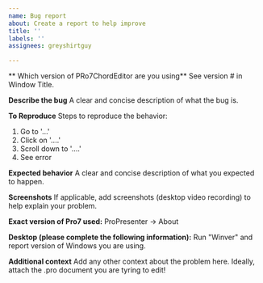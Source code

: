 ```yaml
---
name: Bug report
about: Create a report to help improve
title: ''
labels: ''
assignees: greyshirtguy

---
```


** Which version of PRo7ChordEditor are you using**
See version # in Window Title.

**Describe the bug**
A clear and concise description of what the bug is.

**To Reproduce**
Steps to reproduce the behavior:
1. Go to '...'
2. Click on '....'
3. Scroll down to '....'
4. See error

**Expected behavior**
A clear and concise description of what you expected to happen.

**Screenshots**
If applicable, add screenshots (desktop video recording) to help explain your problem.

**Exact version of Pro7 used:**
ProPresenter -> About

**Desktop (please complete the following information):**
 Run "Winver" and report version of Windows you are using.

**Additional context**
Add any other context about the problem here. 
Ideally, attach the .pro document you are tyring to edit!

